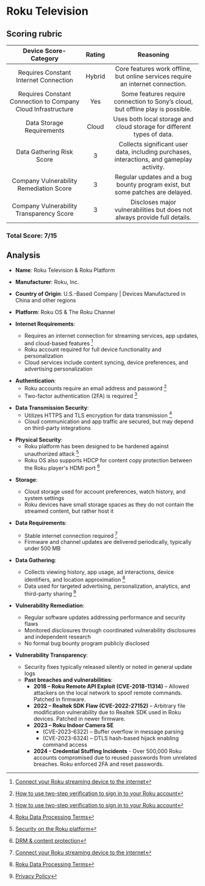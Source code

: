 # Roku Television

## Scoring rubric
| Device Score-Category |  Rating | Reasoning | 
| :---: | :---: | :---: | 
| Requires Constant Internet Connection | Hybrid | Core features work offline, but online services require an internet connection. |
| Requires Constant Connection to Company Cloud Infrastructure | Yes | Some features require connection to Sony’s cloud, but offline play is possible. |
| Data Storage Requirements | Cloud | Uses both local storage and cloud storage for different types of data. |
| Data Gathering Risk Score | 3 | Collects significant user data, including purchases, interactions, and gameplay activity. |
| Company Vulnerability Remediation Score | 3 | Regular updates and a bug bounty program exist, but some patches are delayed. |
| Company Vulnerability Transparency Score | 3 | Discloses major vulnerabilities but does not always provide full details. | 

### Total Score: 7/15

## Analysis  
- **Name**: Roku Television & Roku Platform
- **Manufacturer**: Roku, Inc.
- **Country of Origin**: U.S.-Based Company | Devices Manufactured in China and other regions
- **Platform**: Roku OS & The Roku Channel

- **Internet Requirements**:  
    - Requires an internet connection for streaming services, app updates, and cloud-based features [^1]
    - Roku account required for full device functionality and personalization 
    - Cloud services include content syncing, device preferences, and advertising personalization

[^1]: [Connect your Roku streaming device to the internet](https://support.roku.com/article/115015760328)

- **Authentication**:  
    - Roku accounts require an email address and password [^2]
    - Two-factor authentication (2FA) is required [^2]
 
[^2]: [How to use two-step verification to sign in to your Roku account](https://support.roku.com/article/22482363662103)

- **Data Transmission Security**:  
    - Utilizes HTTPS and TLS encryption for data transmission [^3]
    - Cloud communication and app traffic are secured, but may depend on third-party integrations
  
[^3]: [Roku Data Processing Terms](https://docs.roku.com/published/dataprocessingterms/en/gb)

- **Physical Security**:  
    - Roku platform has been designed to be hardened against unauthorized attack [^4]
    - Roku OS also supports HDCP for content copy protection between the Roku player's HDMI port [^7]

[^4]: [Security on the Roku platform](https://developer.roku.com/docs/features/security.md)
[^7]: [DRM & content protection](https://developer.roku.com/docs/specs/media/content-protection.md)

- **Storage**:  
    - Cloud storage used for account preferences, watch history, and system settings
    - Roku devices have small storage spaces as they do not contain the streamed content, but rather host it

- **Data Requirements**:  
    - Stable internet connection required [^1]
    - Firmware and channel updates are delivered periodically, typically under 500 MB

- **Data Gathering**:  
    - Collects viewing history, app usage, ad interactions, device identifiers, and location approximation [^5]
    - Data used for targeted advertising, personalization, analytics, and third-party sharing [^6]

[^5]: [Roku Data Processing Terms](https://docs.roku.com/published/dataprocessingterms/en/gb)
[^6]: [Privacy Policy](https://docs.roku.com/published/userprivacypolicy)

- **Vulnerability Remediation**:  
    - Regular software updates addressing performance and security flaws  
    - Monitored disclosures through coordinated vulnerability disclosures and independent research
    - No formal bug bounty program publicly disclosed 

- **Vulnerability Transparency**:  
    - Security fixes typically released silently or noted in general update logs
    - **Past breaches and vulnerabilities**:  
        - **2018 – Roku Remote API Exploit (CVE-2018-11314)** – Allowed attackers on the local network to spoof remote commands. Patched in firmware.
        - **2022 – Realtek SDK Flaw (CVE-2022-27152)** – Arbitrary file modification vulnerability due to Realtek SDK used in Roku devices. Patched in newer firmware.
        - **2023 – Roku Indoor Camera SE**
           - (CVE-2023-6322) – Buffer overflow in message parsing
           - (CVE-2023-6324) – DTLS hash-based hijack enabling command access
        - **2024 - Credential Stuffing Incidents** - Over 500,000 Roku accounts compromised due to reused passwords from unrelated breaches. Roku enforced 2FA and reset passwords.
